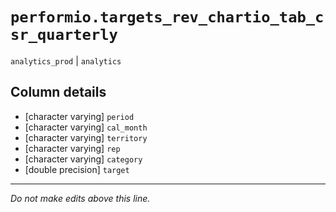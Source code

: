 # `performio.targets_rev_chartio_tab_csr_quarterly`
`analytics_prod` | `analytics`

## Column details
* [character varying] `period`
* [character varying] `cal_month`
* [character varying] `territory`
* [character varying] `rep`
* [character varying] `category`
* [double precision] `target`

-------------------------------------------------------------------------------
*Do not make edits above this line.*
